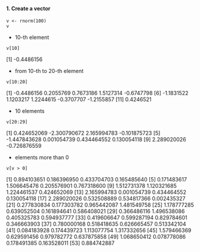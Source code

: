 #### 1. Create a vector
```{r}
v <- rnorm(100)
v
```
* 10-th element
```{r}
v[10]
```
[1] -0.4486156
* from 10-th to 20-th element
```{r}
v[10:20]
```
 [1] -0.4486156  0.2055769  0.7673186  1.5127314 -0.6747798
 [6] -1.1831522  1.1203217  1.2244615 -0.3707707 -1.2155857
[11]  0.4246521
* 10 elements
```{r}
v[20:29]
```
 [1]  0.424652069 -2.300790672  2.165994783 -0.101875723
 [5] -1.447843628  0.001054739  0.434464552  0.130054118
 [9]  2.289020026 -0.726876559
 * elements more than 0
 ```{r}
 v[v > 0]
 ```
 [1] 0.894103651 0.186396950 0.433704703 0.165485640
 [5] 0.171483617 1.506645476 0.205576901 0.767318600
 [9] 1.512731378 1.120321685 1.224461537 0.424652069
[13] 2.165994783 0.001054739 0.434464552 0.130054118
[17] 2.289020026 0.532508889 0.534817366 0.002435327
[21] 0.277830834 0.177303782 0.965442087 1.481549758
[25] 1.178777285 0.639052504 0.161894641 0.586408021
[29] 0.366486116 1.496538086 0.405325783 0.594937777
[33] 0.419606647 0.599287194 0.829784601 0.346663903
[37] 0.780000168 0.518418635 0.626665457 0.513342104
[41] 0.084183928 0.174439723 1.113077754 1.317332656
[45] 1.579466369 0.629591456 0.979782772 0.637875858
[49] 1.068650412 0.078778086 0.178491385 0.163528011
[53] 0.884742887
